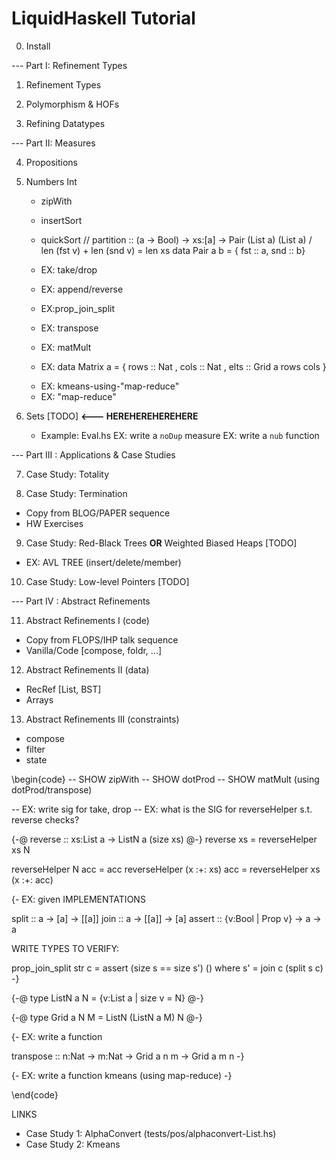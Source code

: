 # LiquidHaskell Tutorial

0. Install

--- Part I: Refinement Types

1. Refinement Types

2. Polymorphism & HOFs

3. Refining Datatypes

--- Part II: Measures

4. Propositions

5. Numbers
	Int
    + zipWith
	+ insertSort
    + quickSort // partition :: (a -> Bool) -> xs:[a] -> Pair (List a) (List a) / len (fst v) + len (snd v) = len xs
    data Pair a b = { fst :: a, snd :: b}

	+ EX: take/drop
    + EX: append/reverse
    + EX:prop_join_split

	+ EX: transpose
	+ EX: matMult
    + EX: data Matrix a = { rows :: Nat
	                      , cols :: Nat
		        		  , elts :: Grid a rows cols }
					
	- EX: kmeans-using-"map-reduce"
	- EX: "map-reduce"



6. Sets [TODO] **<--- HEREHEREHEREHERE** 
    + Example: Eval.hs
    EX: write a `noDup` measure
	EX: write a `nub`  function

--- Part III : Applications & Case Studies

7. Case Study: Totality

8. Case Study: Termination
  + Copy from BLOG/PAPER sequence
  + HW Exercises

9. Case Study: Red-Black Trees **OR** Weighted Biased Heaps [TODO]
  + EX: AVL TREE (insert/delete/member)
   
10. Case Study: Low-level Pointers [TODO]

--- Part IV : Abstract Refinements 

11. Abstract Refinements I (code)
  + Copy from FLOPS/IHP talk sequence
  + Vanilla/Code [compose, foldr, ...]

12. Abstract Refinements II (data)
  + RecRef [List, BST]
  + Arrays

13. Abstract Refinements III (constraints)
  + compose
  + filter
  + state 


\begin{code}
-- SHOW zipWith
-- SHOW dotProd
-- SHOW matMult (using dotProd/transpose)

-- EX: write sig for take, drop
-- EX: what is the SIG for reverseHelper s.t. reverse checks?

{-@ reverse :: xs:List a -> ListN a (size xs) @-}
reverse xs = reverseHelper xs N

reverseHelper N acc          = acc
reverseHelper (x :+: xs) acc = reverseHelper xs (x :+: acc)

{- EX: given IMPLEMENTATIONS

   split  :: a -> [a] -> [[a]]
   join   :: a -> [[a]] -> [a]
   assert :: {v:Bool | Prop v} -> a -> a

   WRITE TYPES TO VERIFY:

   prop_join_split str c = assert (size s == size s') ()
     where
        s'               = join c (split s c)
 -}

{-@ type ListN a N = {v:List a | size v = N} @-}

{-@ type Grid a N M = ListN (ListN a M) N    @-}

{- EX: write a function

   transpose :: n:Nat -> m:Nat -> Grid a n m -> Grid a m n
-}

{- EX: write a function kmeans (using map-reduce) -}

\end{code}

LINKS 

+ Case Study 1: AlphaConvert (tests/pos/alphaconvert-List.hs) 
+ Case Study 2: Kmeans


